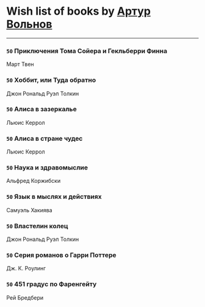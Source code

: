 # Wish list of books by [Артур Вольнов](http://vk.com/id225880893)
---

### `50` Приключения Тома Сойера и Гекльберри Финна
Март Твен

### `50` Хоббит, или Туда обратно
Джон Рональд Руэл Толкин

### `50` Алиса в зазеркалье
Льюис Керрол

### `50` Алиса в стране чудес
Льюис Керрол

### `50` Наука и здравомыслие
Альфред Коржибски

### `50` Язык в мыслях и действиях
Самуэль Хакиява

### `50` Властелин колец
Джон Рональд Руэл Толкин

### `50` Серия романов о Гарри Поттере
Дж. К. Роулинг

### `50` 451 градус по Фаренгейту
Рей Бредбери

